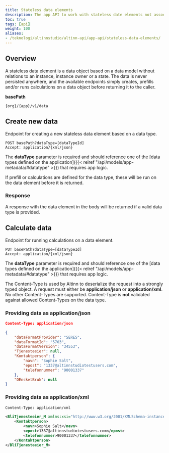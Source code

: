 ```yaml
---
title: Stateless data elements
description: The app API to work with stateless date elements not associated with an instance
toc: true
tags: [api]
weight: 100
aliases:
- /teknologi/altinnstudio/altinn-api/app-api/stateless-data-elements/
---
```


## Overview

A stateless data element is a data object based on a data model without relations to an instance, instance owner or a state.
The data is never persisted anywhere, and the available endpoints simply creates, prefills and/or runs calculations on a data object before 
returning it to the caller.

**basePath**
```http
{org}/{app}/v1/data
```

## Create new data 

Endpoint for creating a new stateless data element based on a data type.

```http
POST basePath?dataType=[dataTypeId]
Accept: application/{xml/json}
```

The **dataType** parameter is required and should reference one of the [data types defined on the application]({{< relref "/api/models/app-metadata/#datatype" >}}) that requires app logic.

If prefill or calculations are defined for the data type, these will be run on the data element before it is returned.

### Response 

A response with the data element in the body will be returned if a valid data type is provided.

## Calculate data

Endpoint for running calculations on a data element.

```http
PUT basePath?dataType=[dataTypeId]
Accept: application/{xml/json}
```

The **dataType** parameter is required and should reference one of the [data types defined on the application]({{< relref "/api/models/app-metadata/#datatype" >}}) that requires app logic.

The Content-Type is used by Altinn to deserialize the request into a strongly typed object. A request must either be **application/json** or **application/xml**.
No other Content-Types are supported. Content-Type is **not** validated against allowed Content-Types on the data type.

### Providing data as application/json

```json
Content-Type: application/json

{
    "dataFormatProvider": "SERES",
    "dataFormatId": "5703",
    "dataFormatVersion": "34553",
    "Tjenesteeier": null,
    "Kontaktperson": {
        "navn": "Sophie Salt",
        "epost": "1337@altinnstudiotestusers.com",
        "telefonnummer": "90001337"
    },
    "OEnsketBruk": null
}
```

### Providing data as application/xml

```xml
Content-Type: application/xml

<BliTjenesteeier_M xmlns:xsi="http://www.w3.org/2001/XMLSchema-instance" xmlns:xsd="http://www.w3.org/2001/XMLSchema" dataFormatProvider="SERES" dataFormatId="5703" dataFormatVersion="34553">
    <Kontaktperson>
        <navn>Sophie Salt</navn>
        <epost>1337@altinnstudiotestusers.com</epost>
        <telefonnummer>90001337</telefonnummer>
    </Kontaktperson>
</BliTjenesteeier_M>
```
